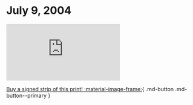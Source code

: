 # July 9, 2004

![](https://www.achewood.com/comic.php?date=07092004)

[Buy a signed strip of this print! :material-image-frame:](https://achewood-holiday-pop-up.myshopify.com/products/strip#07092004){ .md-button .md-button--primary }
